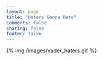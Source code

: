 ```yaml
---
layout: page
title: "Haters Gonna Hate"
comments: false
sharing: false
footer: false
---
```

{% img /images/vader_haters.gif %}
